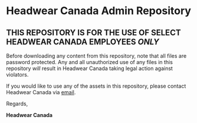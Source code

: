# Headwear Canada Admin Repository

## **THIS REPOSITORY IS FOR THE USE OF SELECT HEADWEAR CANADA EMPLOYEES *ONLY***

Before downloading any content from this repository, note that all files are password protected. Any and all unauthorized use of any files in this repository *will* result in Headwear Canada taking legal action against violators.

If you would like to use any of the assets in this repository, please contact Headwear Canada via [email](mailto:hc@headwearc.com?subject=Request%20to%20use%20Headwear%20Canada%20branding%20assets).

Regards,

**Headwear Canada**

